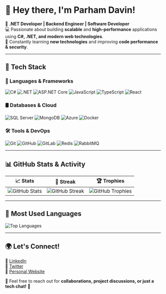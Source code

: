 # 👋 Hey there, I'm Parham Davin!

🚀 **.NET Developer | Backend Engineer | Software Developer**  
💻 Passionate about building **scalable** and **high-performance** applications using **C#, .NET, and modern web technologies**.  
🌱 Constantly learning **new technologies** and improving **code performance & security**.  

---

## 🚀 Tech Stack

### 📌 Languages & Frameworks
![C#](https://img.shields.io/badge/-CSharp-239120?style=flat&logo=c-sharp&logoColor=white)
![.NET](https://img.shields.io/badge/-.NET-512BD4?style=flat&logo=dotnet&logoColor=white)
![ASP.NET Core](https://img.shields.io/badge/-ASP.NET_Core-512BD4?style=flat&logo=dotnet&logoColor=white)
![JavaScript](https://img.shields.io/badge/-JavaScript-F7DF1E?style=flat&logo=javascript&logoColor=black)
![TypeScript](https://img.shields.io/badge/-TypeScript-007ACC?style=flat&logo=typescript&logoColor=white)
![React](https://img.shields.io/badge/-React-61DAFB?style=flat&logo=react&logoColor=black)

### 🛢️ Databases & Cloud
![SQL Server](https://img.shields.io/badge/-SQL_Server-CC2927?style=flat&logo=microsoft-sql-server&logoColor=white)
![MongoDB](https://img.shields.io/badge/-MongoDB-47A248?style=flat&logo=mongodb&logoColor=white)
![Azure](https://img.shields.io/badge/-Azure-0078D4?style=flat&logo=microsoft-azure&logoColor=white)
![Docker](https://img.shields.io/badge/-Docker-2496ED?style=flat&logo=docker&logoColor=white)

### 🛠️ Tools & DevOps
![Git](https://img.shields.io/badge/-Git-F05032?style=flat&logo=git&logoColor=white)
![GitHub](https://img.shields.io/badge/-GitHub-181717?style=flat&logo=github&logoColor=white)
![GitLab](https://img.shields.io/badge/-GitLab-FC6D26?style=flat&logo=gitlab&logoColor=white)
![Redis](https://img.shields.io/badge/-Redis-DC382D?style=flat&logo=redis&logoColor=white)
![RabbitMQ](https://img.shields.io/badge/-RabbitMQ-FF6600?style=flat&logo=rabbitmq&logoColor=white)

---

## 📊 GitHub Stats & Activity

| 📈 Stats | 🚀 Streak | 🏆 Trophies |
|----------|----------|------------|
| ![GitHub Stats](https://github-readme-stats.vercel.app/api?username=parhamdavin&show_icons=true&theme=radical) | ![GitHub Streak](https://github-readme-streak-stats.herokuapp.com/?user=parhamdavin&theme=radical) | ![GitHub Trophies](https://github-profile-trophy.vercel.app/?username=parhamdavin&theme=radical) |

---

## 🚀 Most Used Languages  
![Top Languages](https://github-readme-stats.vercel.app/api/top-langs/?username=parhamdavin&layout=compact&theme=radical)

---


## 🌍 Let's Connect!
🔗 [LinkedIn](https://linkedin.com/in/parhamdavin)  
🔗 [Twitter](https://twitter.com/parhamdavin)  
🔗 [Personal Website](https://parhamdavin.dev)  

💬 Feel free to reach out for **collaborations, project discussions, or just a tech chat!** 🚀  
